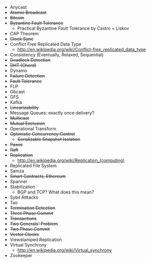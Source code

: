 * Anycast
* <del>Atomic Broadcast</del>
* <del>Bitcoin</del>
* <del>Byzantine Fault Tolerance</del>
    * Practical Byzantine Fault Tolerance by Castro + Liskov
* CAP Theorem
* <del>Clock Sync</del>
* Conflict Free Replicated Data Type
    * http://en.wikipedia.org/wiki/Conflict-free_replicated_data_type
* Consistency (Eventually, Relaxed, Sequential)
* <del>Deadlock Detection</del>
* <del>DHT (Chord)</del>
* Dynamo
* <del>Failure Detection</del>
* <del>Fault Tolerance</del>
* FLP
* Gbcast
* GFS
* Kafka
* <del>Linearizability</del>
* Message Queues: exactly once delivery?
* <del>Multicast</del>
* <del>Mutual Exclusion</del>
* Operational Transform
* <del>Optimistic Concurrency Control</del>
    * <del>Serializable Snapshot Isolation</del>
* <del>Paxos</del>
* <del>Raft</del>
* <del>Replication</del>
    * http://en.wikipedia.org/wiki/Replication_(computing)
* Replicated File System
* Samza
* <del>Smart Contracts, Ethereum</del>
* Spanner
* Stabilization
    * BGP and TCP? What does this mean?
* Sybil Atttacks
* Tao
* <del>Termination Detection</del>
* <del>Three Phase Commit</del>
* <del>Transactions</del>
* <del>Two Generals' Problem</del>
* <del>Two Phase Commit</del>
* <del>Vector Clocks</del>
* Viewstamped Replication
* Virtual Synchrony
    * http://en.wikipedia.org/wiki/Virtual_synchrony
* Zookeeper
